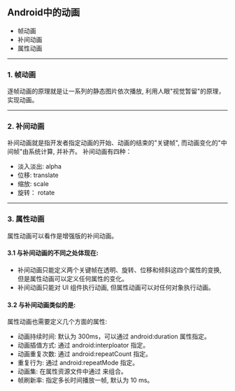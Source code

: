 ## Android中的动画
* 帧动画
* 补间动画
* 属性动画

---

### 1. 帧动画
逐帧动画的原理就是让一系列的静态图片依次播放, 利用人眼"视觉暂留"的原理，实现动画。

---

### 2. 补间动画
补间动画就是指开发者指定动画的开始、动画的结束的"关键帧", 而动画变化的"中间帧"由系统计算, 并补齐。
补间动画有四种：
* 淡入淡出: alpha
* 位移: translate
* 缩放: scale
* 旋转： rotate

---

### 3. 属性动画
属性动画可以看作是增强版的补间动画。

#### 3.1 与补间动画的不同之处体现在:
* 补间动画只能定义两个关键帧在透明、旋转、位移和倾斜这四个属性的变换, 但是属性动画可以定义任何属性的变化。
* 补间动画只能对 UI 组件执行动画, 但属性动画可以对任何对象执行动画。

#### 3.2 与补间动画类似的是:
属性动画也需要定义几个方面的属性:
* 动画持续时间: 默认为 300ms，可以通过 android:duration 属性指定。
* 动画插值方式: 通过 android:interploator 指定。
* 动画重复次数: 通过 android:repeatCount 指定。
* 重复行为: 通过 android:repeatMode 指定。
* 动画集: 在属性资源文件中通过 来组合。
* 帧刷新率: 指定多长时间播放一帧, 默认为 10 ms。
